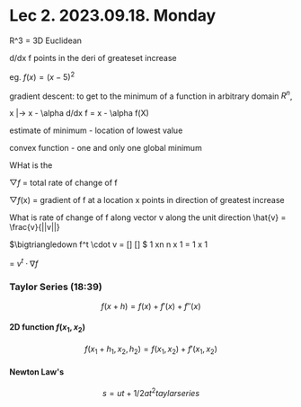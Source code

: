 # Lec 2. 2023.09.18. Monday

R^3 = 3D Euclidean

d/dx f points in the deri of greateset increase

eg. $f(x) = (x-5)^2$

gradient descent: to get to the minimum of a function in arbitrary domain $R^n$,

x |-> x - \alpha d/dx f = x - \alpha f(X)

estimate of minimum - location of lowest value


convex function - one and only one global minimum 

WHat is the

$\bigtriangledown f$ = total rate of change of f

$\bigtriangledown f$(x) = gradient of f at a location x points in direction of greatest increase

What is rate of change of f along vector v along the unit direction  \hat{v} = \frac{v}{||v||}

$\bigtriangledown f^t \cdot v = [] [] $
1 xn n x 1 = 1 x 1

= $v^t \cdot \nabla f$

### Taylor Series (18:39)
$$f(x+h) = f(x) + f'(x) + f''(x)$$

#### 2D function $f(x_1, x_2)$

$$f(x_1+h_1, x_2, h_2) = f (x_1,x_2) + f'(x_1, x_2)$$


#### Newton Law's 
$$s = ut + 1/2 at^2 taylar series$$
